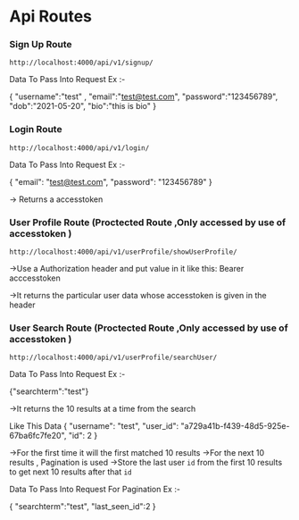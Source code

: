 # Api Routes

### Sign Up Route

`http://localhost:4000/api/v1/signup/`

Data To Pass Into Request
Ex :-

{
"username":"test" ,
"email":"test@test.com",
"password":"123456789",
"dob":"2021-05-20",
"bio":"this is bio"
}

### Login Route

`http://localhost:4000/api/v1/login/`

Data To Pass Into Request
Ex :-

{
"email": "test@test.com",
"password": "123456789"
}

-> Returns a accesstoken

### User Profile Route (Proctected Route ,Only accessed by use of accesstoken )

`http://localhost:4000/api/v1/userProfile/showUserProfile/`

->Use a Authorization header and put value in it like this: Bearer acccesstoken

->It returns the particular user data whose accesstoken is given in the header

### User Search Route (Proctected Route ,Only accessed by use of accesstoken )

`http://localhost:4000/api/v1/userProfile/searchUser/`

Data To Pass Into Request
Ex :-

{"searchterm":"test"}

->It returns the 10 results at a time from the search

Like This Data
{
"username": "test",
"user_id": "a729a41b-f439-48d5-925e-67ba6fc7fe20",
"id": 2
}

->For the first time it will the first matched 10 results
->For the next 10 results , Pagination is used
->Store the last user `id` from the first 10 results to get next 10 results after that `id`

Data To Pass Into Request For Pagination
Ex :-

{
"searchterm":"test",
"last_seen_id":2
}
